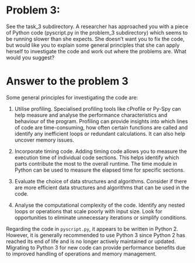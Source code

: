 # Problem 3:
See the task_3 subdirectory. A researcher has approached you with a piece of Python code (pyscript.py in the problem_3 subdirectory) which seems to be running slower than she expects.
She doesn’t want you to fix the code, but would like you to explain some general principles that she can apply herself to investigate the code and work out where the problems are.
What would you suggest?

# Answer to the problem 3 

Some general principles for investigating the code are:

1. Utilise profiling. Specialised profiling tools like cProfile or Py-Spy can help measure and analyse the performance characteristics and behaviour of the program. Profiling can provide insights into which lines of code are time-consuming, how often certain functions are  called and identify any inefficient loops or redundant calculations. It can also help uncover memory issues.

2. Incorporate timing code. Adding timing code allows you to measure the execution time of individual code sections. This helps identify which parts contribute the most to the overall runtime. The time module in Python can be used to measure the elapsed time for specific sections.

3. Evaluate the choice of data structures and algorithms. Consider if there are more efficient data structures and algorithms that can be used in the code.

4. Analyse the computational complexity of the code. Identify any nested loops or operations that scale poorly with input size. Look for opportunities to eliminate unnecessary iterations or simplify conditions.


Regarding the code in `pyscript.py`, it appears to be written in Python 2. However, it is generally recommended to use Python 3 since Python 2 has reached its end of life and is no longer actively maintained or updated. Migrating to Python 3 for new code can provide performance benefits due to improved handling of operations and memory management.
